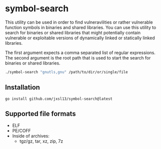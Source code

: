# symbol-search

This utility can be used in order to find vulneravilities or rather vulnerable function symbols in binaries and shared libraries.
You can use this utility to search for binaries or shared libraries that might potentially contain vulnerable or exploitable
versions of dynamically linked or statically linked libraries.

The first argument expects a comma separated list of regular expressions.
The second argument is the root path that is used to start the search for binaries or shared libraries.
```sh
./symbol-search "gnutls,gnu" /path/to/dir/or/single/file
```

## Installation

```shell
go install github.com/jxsl13/symbol-search@latest
```

## Supported file formats
 - ELF
 - PE/COFF
 - Inside of archives:
    - tgz/gz, tar, xz, zip, 7z
